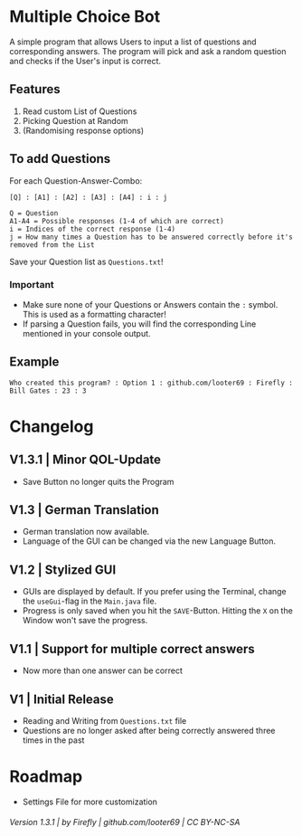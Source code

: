 # Multiple Choice Bot
A simple program that allows Users to input a list of questions and corresponding answers. The program will pick and ask a random question and checks if the User's input is correct.

## Features
1. Read custom List of Questions
2. Picking Question at Random
3. (Randomising response options)

## To add Questions
For each Question-Answer-Combo:
```
[Q] : [A1] : [A2] : [A3] : [A4] : i : j

Q = Question
A1-A4 = Possible responses (1-4 of which are correct)
i = Indices of the correct response (1-4)
j = How many times a Question has to be answered correctly before it's removed from the List

```
Save your Question list as ```Questions.txt```!

### Important
- Make sure none of your Questions or Answers contain the ```:``` symbol. This is used as a formatting character!
- If parsing a Question fails, you will find the corresponding Line mentioned in your console output.

## Example 
```
Who created this program? : Option 1 : github.com/looter69 : Firefly : Bill Gates : 23 : 3
```

# Changelog
## V1.3.1 | Minor QOL-Update
- Save Button no longer quits the Program

## V1.3 | German Translation
- German translation now available.
- Language of the GUI can be changed via the new Language Button.

## V1.2 | Stylized GUI
- GUIs are displayed by default. If you prefer using the Terminal, change the ```useGui```-flag in the ```Main.java``` file.
- Progress is only saved when you hit the ```SAVE```-Button. Hitting the ```X``` on the Window won't save the progress.

## V1.1 | Support for multiple correct answers
- Now more than one answer can be correct

## V1 | Initial Release
- Reading and Writing from ```Questions.txt``` file
- Questions are no longer asked after being correctly answered three times in the past

# Roadmap
- Settings File for more customization

###### Version 1.3.1 | by Firefly | github.com/looter69 | CC BY-NC-SA